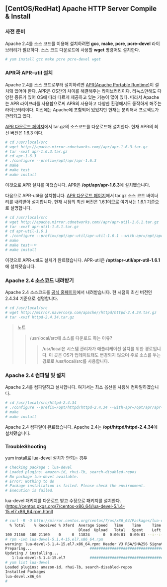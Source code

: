 
## [CentOS/RedHat] Apache HTTP Server Compile & Install

### 사전 준비
Apache 2.4를 소스 코드를 이용해 설치하려면 **gcc**, **make**, **pcre**, **pcre-devel** 라이브러리가 필요하다.
소스 코드 다운로드에 사용할 **wget** 명령어도 설치한다.

```bash
# yum install gcc make pcre pcre-devel wget
```

### APR과 APR-util 설치
Apache 2.4를 소스 코드로부터 설치하려면 [APR(Apache Portable Runtime)](http://apr.apache.org/)이 설치돼 있어야 한다.
APR은 OS간의 차이를 해결해주는 라이브러리이다. 리눅스만해도 다양한 종류가 있어 OS에 따라 다르게 제공하고 있는 기능이 많이 있다. 따라서 Apache는 APR 라이브러를 사용함으로써 APR의 사용하고 다양한 환경에서도 동작하게 해주는 라이브러리이다. 이전에는 Apache에 포함되어 있었지만 현재는 분리해서 프로젝트가 관리되고 있다. 

[APR 다운로드 페이지](http://apr.apache.org/download.cgi)에서 tar.gz의 소스코드를 다운로드해 설치한다. 현재 APR의 최신 버전은 1.6.3 이다.

```bash
# cd /usr/local/src
# wget http://apache.mirror.cdnetworks.com//apr/apr-1.6.3.tar.gz
# tar -xvzf apr-1.6.3.tar.gz
# cd apr-1.6.3
# ./configure --prefix=/opt/apr/apr-1.6.3
# make
# make test
# make install
```
이것으로 APR 설치를 마쳤습니다. APR은 **/opt/apr/apr-1.6.3**에 설치됐습니다.

다음으로 APR-util을 설치합니다. [APR 다운로드 페이지](http://apr.apache.org/download.cgi)에서 tar.gz 소스 코드 바이너리를 내려받아 설치합니다. 현재 시점의 최신 버전은 1.6.1이므로 여기서는 1.6.1 기준으로 설명합니다. 

```bash
# cd /usr/local/src
# wget http://apache.mirror.cdnetworks.com//apr/apr-util-1.6.1.tar.gz
# tar -xvzf apr-util-1.6.1.tar.gz
# cd apr-util-1.6.1
# ./configure --prefix=/opt/apr-util/apr-util-1.6.1 --with-apr=/opt/apr/apr-1.6.3
# make
# make testㅡㅁ
# make install
```

이것으로 APR-util도 설치가 완료됐습니다. APR-util은 **/opt/apr-util/apr-util-1.6.1**에 설치됏습니다.

### Apache 2.4 소스코드 내려받기 
Apache 2.4 소스코드를 [공식 홈페이지](http://httpd.apache.org/download.cgi)에서 내려받습니다. 현 시점의 최신 버전인 2.4.34 기준으로 설명합니다. 

```bash
# cd /usr/local/src
# wget http://mirror.navercorp.com/apache//httpd/httpd-2.4.34.tar.gz
# tar -xvzf httpd-2.4.34.tar.gz
```
> 노트
>> /usr/local/src에 소스를 다운로드 하는 이유?
>>> /usr/local은 시스템 관리자가 애플리케이션 설치를 위한 경로입니다. 이 곳은 OS가 업데이트돼도 변경되지 않으며 주로 소스를 두는 경로로  /usr/local/src를 사용합니다. 

### Apache 2.4 컴파일 및 설치
Apache 2.4를 컴파일하고 설치합니다. 여기서는 최소 옵선을 사용해 컴파일하겠습니다.
```bash
# cd /usr/local/src/httpd-2.4.34
# ./configure --prefix=/opt/httpd/httpd-2.4.34 --with-apr=/opt/apr/apr-1.6.3 --with-apr-util=/opt/apr-util/apr-util-1.6.1
# make
# make install
```
Apache 2.4 컴파일이 완료됐습니다. Apache 2.4는 **/opt/httpd/httpd-2.4.34**에 설치됐습니다. 

### TroubleShooting

yum install로 lua-devel 설치가 안되는 경우

```bash
# Checking package : lua-devel
# Loaded plugins: amazon-id, rhui-lb, search-disabled-repos
# No package lua-devel available.
# Error: Nothing to do
# Package installation is failed. Please check the environment.
# Execution is failed.
```
lua-devel 패키지를 다운로드 받고 수정으로 패키지를 설치한다.
(https://centos.pkgs.org/7/centos-x86_64/lua-devel-5.1.4-15.el7.x86_64.rpm.html)
```bash
# curl -R -O http://mirror.centos.org/centos/7/os/x86_64/Packages/lua-devel-5.1.4-15.el7.x86_64.rpm
  % Total    % Received % Xferd  Average Speed   Time    Time     Time  Current
                                 Dload  Upload   Total   Spent    Left  Speed
100 21160  100 21160    0     0  11824      0  0:00:01  0:00:01 --:--:-- 11821
# rpm -ivh lua-devel-5.1.4-15.el7.x86_64.rpm
warning: lua-devel-5.1.4-15.el7.x86_64.rpm: Header V3 RSA/SHA256 Signature, key ID f4a80eb5: NOKEY
Preparing...                          ################################# [100%]
Updating / installing...
   1:lua-devel-5.1.4-15.el7           ################################# [100%]
# yum list lua-devel
Loaded plugins: amazon-id, rhui-lb, search-disabled-repos
Installed Packages
lua-devel.x86_64                                                                5.1.4-15.el7                                                                 installed
#
```
